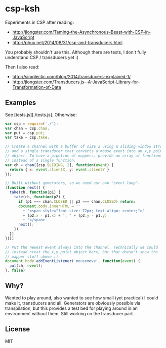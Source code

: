 csp-ksh
=======

Experiments in CSP after reading:

- http://jlongster.com/Taming-the-Asynchronous-Beast-with-CSP-in-JavaScript
- http://phuu.net/2014/08/31/csp-and-transducers.html

You probably shouldn't use this. Although there are tests, I don't fully understand CSP / transducers yet :)

Then I also read:

- http://simplectic.com/blog/2014/transducers-explained-1/
- http://jlongster.com/Transducers.js--A-JavaScript-Library-for-Transformation-of-Data

Examples
--------

See [tests.js][./tests.js]. Otherwise:

```js
var csp = require('./');
var chan = csp.chan;
var put = csp.put;
var take = csp.take;

// Create a channel with a buffer of size 2 using a sliding window strategy,
// and a single transducer that converts a mouse event into an x,y point
// object. To have a pipeline of mappers, provide an array of functions
// instead of a single function.
var ch = chan([csp.SLIDING, 2], function(event) {
  return { x: event.clientX, y: event.clientY }
});

// Built without generators, so we need our own "event loop".
(function next() {
  take(ch, function(p1) {
    take(ch, function(p2) {
      if (p1 === chan.CLOSED || p2 === chan.CLOSED) return;
      document.body.innerHTML = ''
        + '<span style="font-size: 72px; text-align: center;">'
        + (p2.x - p1.x) + ', ' + (p2.y - p1.y)
        + '</span>'
      next();
    })
  })
}())

// Put the newest event always into the channel. Technically we could
// instead creat the x,y point object here, but that doesn't show the
// mapper stuff above :)
document.body.addEventListener('mousemove', function(event) {
  put(ch, event);
}, false)
```

Why?
----

Wanted to play around, also wanted to see how small (yet practical) I could make it, transducers and all. Generators are obviously possible via transpilation, but this provides a test bed for playing around in an environment without them. Still working on the transducer part.

License
-------

MIT
